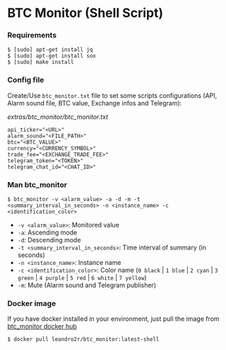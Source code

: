 # BTC Monitor (Shell Script)

### Requirements

```shell
$ [sudo] apt-get install jq
$ [sudo] apt-get install sox
$ [sudo] make install
```

### Config file

Create/Use `btc_monitor.txt` file to set some scripts configurations (API, Alarm sound file, BTC value, Exchange infos and Telegram):

*extras/btc_monitor/btc_monitor.txt*
```
api_ticker="<URL>"
alarm_sound="<FILE_PATH>"
btc="<BTC_VALUE>"
currency="<CURRENCY_SYMBOL>"
trade_fee="<EXCHANGE_TRADE_FEE>"
telegram_token="<TOKEN>"
telegram_chat_id="<CHAT_ID>"
```

### Man btc_monitor

```shell
$ btc_monitor -v <alarm_value> -a -d -m -t <summary_interval_in_seconds> -n <instance_name> -c <identification_color>
```

- `-v <alarm_value>`: Monitored value
- `-a`: Ascending mode
- `-d`: Descending mode
- `-t <summary_interval_in_seconds>`: Time interval of summary (in seconds)
- `-n <instance_name>`: Instance name
- `-c <identification_color>`: Color name (`0 black` | `1 blue` | `2 cyan` | `3 green` | `4 purple` | `5 red` | `6 white` | `7 yellow`)
- `-m`: Mute (Alarm sound and Telegram publisher)

### Docker image

If you have docker installed in your environment, just pull the image from [btc_monitor docker hub](https://hub.docker.com/r/leandro2r/btc_monitor)

```shell
$ docker pull leandro2r/btc_monitor:latest-shell
```
